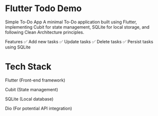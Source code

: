 # Flutter Todo Demo

Simple To-Do App
A minimal To-Do application built using Flutter, implementing Cubit for state management, SQLite for local storage, and following Clean Architecture principles.

Features
✅ Add new tasks
✅ Update tasks
✅ Delete tasks
✅ Persist tasks using SQLite

# Tech Stack

Flutter (Front-end framework)

Cubit (State management)

SQLite (Local database)

Dio (For potential API integration)


